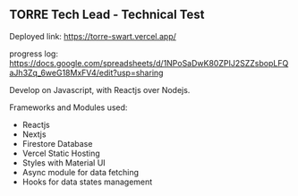 ## TORRE Tech Lead - Technical Test

Deployed link: https://torre-swart.vercel.app/

progress log: https://docs.google.com/spreadsheets/d/1NPoSaDwK80ZPIJ2SZZsbopLFQaJh3Zq_6weG18MxFV4/edit?usp=sharing

Develop on Javascript, with Reactjs over Nodejs.

Frameworks and Modules used: 

- Reactjs
- Nextjs
- Firestore Database
- Vercel Static Hosting
- Styles with Material UI
- Async module for data fetching
- Hooks for data states management
